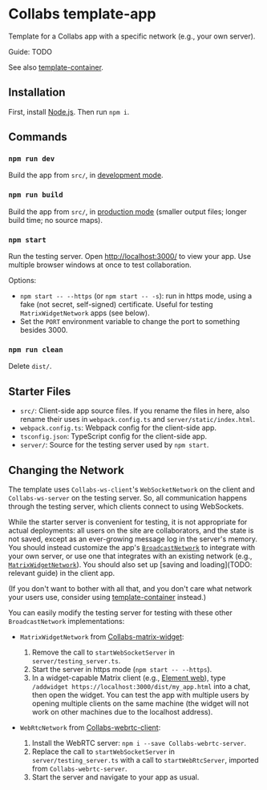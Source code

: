# Collabs template-app

Template for a Collabs app with a specific network (e.g., your own server).

Guide: TODO

See also [template-container](TODO).

## Installation

First, install [Node.js](https://nodejs.org/). Then run `npm i`.

## Commands

### `npm run dev`

Build the app from `src/`, in [development mode](https://webpack.js.org/guides/development/).

### `npm run build`

Build the app from `src/`, in [production mode](https://webpack.js.org/guides/production/) (smaller output files; longer build time; no source maps).

### `npm start`

Run the testing server. Open [http://localhost:3000/](http://localhost:3000/) to view your app. Use multiple browser windows at once to test collaboration.

Options:

- `npm start -- --https` (or `npm start -- -s`): run in https mode, using a fake (not secret, self-signed) certificate. Useful for testing `MatrixWidgetNetwork` apps (see below).
- Set the `PORT` environment variable to change the port to something besides 3000.

### `npm run clean`

Delete `dist/`.

## Starter Files

- `src/`: Client-side app source files. If you rename the files in here, also rename their uses in `webpack.config.ts` and `server/static/index.html`.
- `webpack.config.ts`: Webpack config for the client-side app.
- `tsconfig.json`: TypeScript config for the client-side app.
- `server/`: Source for the testing server used by `npm start`.

## Changing the Network

The template uses `Collabs-ws-client`'s `WebSocketNetwork` on the client and `Collabs-ws-server` on the testing server. So, all communication happens through the testing server, which clients connect to using WebSockets.

While the starter server is convenient for testing, it is not appropriate for actual deployments: all users on the site are collaborators, and the state is not saved, except as an ever-growing message log in the server's memory. You should instead customize the app's [`BroadcastNetwork`](TODO) to integrate with your own server, or use one that integrates with an existing network (e.g., [`MatrixWidgetNetwork`](TODO)). You should also set up [saving and loading](TODO: relevant guide) in the client app.

(If you don't want to bother with all that, and you don't care what network your users use, consider using [template-container](TODO) instead.)

You can easily modify the testing server for testing with these other `BroadcastNetwork` implementations:

- `MatrixWidgetNetwork` from [Collabs-matrix-widget](TODO):

  1. Remove the call to `startWebSocketServer` in `server/testing_server.ts`.
  2. Start the server in https mode (`npm start -- --https`).
  3. In a widget-capable Matrix client (e.g., [Element web](https://app.element.io/)), type `/addwidget https://localhost:3000/dist/my_app.html` into a chat, then open the widget. You can test the app with multiple users by opening multiple clients on the same machine (the widget will not work on other machines due to the localhost address).

- `WebRtcNetwork` from [Collabs-webrtc-client](TODO):
  1. Install the WebRTC server: `npm i --save Collabs-webrtc-server`.
  2. Replace the call to `startWebSocketServer` in `server/testing_server.ts` with a call to `startWebRtcServer`, imported from `Collabs-webrtc-server`.
  3. Start the server and navigate to your app as usual.
